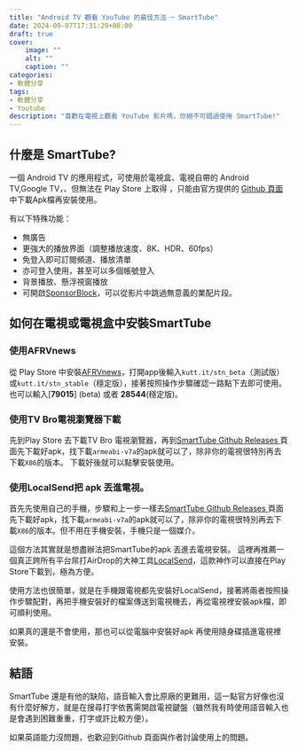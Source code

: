 ```yaml
---
title: "Android TV 觀看 YouTube 的最佳方法 ─ SmartTube"
date: 2024-09-07T17:31:29+08:00
draft: true
cover:
    image: ""
    alt: ""
    caption: ""
categories: 
- 軟體分享
tags: 
- 軟體分享
- Youtube
description: "喜歡在電視上觀看 YouTube 影片嗎，你絕不可錯過使用 SmartTube!"
---
```


## 什麼是 SmartTube?

一個 Android TV 的應用程式，可使用於電視盒、電視自帶的 Android TV,Google TV，、但無法在 Play Store 上取得
，只能由官方提供的 [Github 頁面](https://github.com/yuliskov/SmartTube)中下載Apk檔再安裝使用。

有以下特殊功能：
- 無廣告
- 更強大的播放界面（調整播放速度、8K、HDR、60fps）
- 免登入即可訂閱頻道、播放清單
- 亦可登入使用，甚至可以多個帳號登入
- 背景播放、懸浮視窗播放
- 可開啟[SponsorBlock](https://github.com/ajayyy/SponsorBlock)，可以從影片中跳過無意義的業配片段。

## 如何在電視或電視盒中安裝SmartTube

### 使用AFRVnews
從 Play Store 中安裝[AFRVnews](https://www.aftvnews.com/downloader/)，打開app後輸入`kutt.it/stn_beta`（測試版）或`kutt.it/stn_stable`（穩定版），接著按照操作步驟確認一路點下去即可使用。
也可以輸入[**79015**] (beta) 或者 **28544**(穩定版)。

### 使用TV Bro電視瀏覽器下載

先到Play Store 去下載TV Bro 電視瀏覽器，再到[SmartTube Github Releases ](https://github.com/yuliskov/SmartTube/releases)頁面先下載好apk，找下載`armeabi-v7a`的apk就可以了，除非你的電視很特別再去下載`X86`的版本。
下載好後就可以點擊安裝使用。

### 使用LocalSend把 apk 丟進電視。

首先先使用自己的手機，步驟和上一步一樣去[SmartTube Github Releases ](https://github.com/yuliskov/SmartTube/releases)頁面先下載好apk，找下載`armeabi-v7a`的apk就可以了，除非你的電視很特別再去下載`X86`的版本。但不用在手機安裝，手機只是一個媒介。

這個方法其實就是想盡辦法把SmartTube的apk 丟進去電視安裝。
這裡再推薦一個真正跨所有平台屌打AirDrop的大神工具[LocalSend](https://localsend.org/)，這款神作可以直接在Play Store下載到，極為方便。

使用方法也很簡單，就是在手機跟電視都先安裝好LocalSend，接著將兩者按照操作步驟配對，再把手機安裝好的檔案傳送到電視機去，再從電視裡安裝apk檔，即可順利使用。

如果真的還是不會使用，那也可以從電腦中安裝好apk 再使用隨身碟插進電視裡安裝。

## 結語

SmartTube 還是有他的缺陷，語音輸入會比原廠的更難用，這一點官方好像也沒有什麼好解方，就是在搜尋打字依舊需開啟電視鍵盤（雖然我有時使用語音輸入也是會遇到困難重重，打字或許比較方便）。

如果英語能力沒問題，也歡迎到Github 頁面與作者討論使用上的問題。

